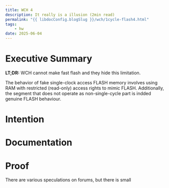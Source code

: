 ```yaml
---
title: WCH 4
description: It really is a illusion (2min read)
permalink: "{{ libdocConfig.blogSlug }}/wch/1cycle-flash4.html"
tags:
    - hw
date: 2025-06-04
---
```


# Executive Summary
**LT;DR:** WCH cannot make fast flash and they hide this limitation.

The behavior of fake single-clock access FLASH memory involves using RAM with restricted (read-only) access rights to mimic FLASH. Additionally, the segment that does not operate as  non-single-cycle part is indded genuine FLASH behaviour.


# Intention

# Documentation


# Proof

There are various speculations on forums, but there is small 
